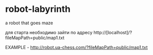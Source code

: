 # robot-labyrinth
a robot that goes maze

для старта необходимо зайти по адресу http://[localhost]/?fileMapPath=public/map1.txt

EXAMPLE - http://robot.ua-chess.com/?fileMapPath=public/map1.txt